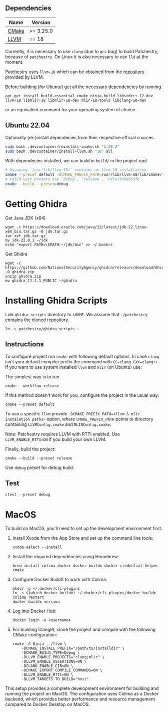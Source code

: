 
## Dependencies

| Name | Version |
| ---- | ------- |
| [CMake](https://cmake.org/) | >= 3.25.0 |
| [LLVM](http://llvm.org/) | == 18 |

Currently, it is necessary to use `clang` (due to `gcc` bug) to build Patchestry, because of `patchestry`. On Linux it is also necessary to use `lld` at the moment.

Patchestry uses `llvm-18` which can be obtained from the [repository](https://apt.llvm.org/) provided by LLVM.

Before building (for Ubuntu) get all the necessary dependencies by running
```
apt-get install build-essential cmake ninja-build libstdc++-12-dev llvm-18 libmlir-18 libmlir-18-dev mlir-18-tools libclang-18-dev
```
or an equivalent command for your operating system of choice.

## Ubuntu 22.04

Optionally (re-)install dependecies from their respective official sources.

```sh
sudo bash .devcontainer/reinstall-cmake.sh "3.29.2"
sudo bash .devcontainer/install-llvm.sh "18" all
```

With dependecies installed, we can build in `build/` in the project root.
```sh
# Assuming `/usr/lib/llvm-18/` contains an llvm-18 installation.
cmake --preset default -DCMAKE_PREFIX_PATH=/usr/lib/llvm-18/lib/cmake/
# Valid user presets are `debug`, `release`, `relwithdebinfo`.
cmake --build --preset=debug
```

# Getting Ghidra

Get Java JDK (x64)

```shell
wget -c https://download.oracle.com/java/22/latest/jdk-22_linux-x64_bin.tar.gz -O jdk.tar.gz
tar xvf jdk.tar.gz
mv jdk-22.0.1 ~/jdk
echo "export PATH=\$PATH:~/jdk/bin" >> ~/.bashrc
```

Get Ghidra
```shell
wget -c https://github.com/NationalSecurityAgency/ghidra/releases/download/Ghidra_11.1.1_build/ghidra_11.1.1_PUBLIC_20240614.zip -O ghidra.zip
unzip ghidra.zip
mv ghidra_11.1.1_PUBLIC ~/ghidra
```

# Installing Ghidra Scripts

Link `ghidra_scripts` directory to `$HOME`. We assume that `./patchestry` contains the cloned repository.
```shell
ln -s patchestry/ghidra_scripts ~
```


## Instructions

To configure project run `cmake` with following default options.
In case `clang` isn't your default compiler prefix the command with `CC=clang CXX=clang++`.
If you want to use system installed `llvm` and `mlir` (on Ubuntu) use:

The simplest way is to run

```
cmake --workflow release
```

If this method doesn't work for you, configure the project in the usual way:

```
cmake --preset default
```

To use a specific `llvm` provide `-DCMAKE_PREFIX_PATH=<llvm & mlir instalation paths>` option, where `CMAKE_PREFIX_PATH` points to directory containing `LLVMConfig.cmake` and `MLIRConfig.cmake`.

Note: Patchestry requires LLVM with RTTI enabled. Use `LLVM_ENABLE_RTTI=ON` if you build your own LLVM.


Finally, build the project:

```
cmake --build --preset release
```

Use `debug` preset for debug build.

## Test

```
ctest --preset debug
```

# MacOS

To build on MacOS, you'll need to set up the development environment first:

1. Install Xcode from the App Store and set up the command line tools:
   ```
   xcode-select --install
   ```

2. Install the required dependencies using Homebrew:
   ```
   brew install colima docker docker-buildx docker-credential-helper cmake
   ```

3. Configure Docker BuildX to work with Colima:
   ```
   mkdir -p ~/.docker/cli-plugins
   ln -s $(which docker-buildx) ~/.docker/cli-plugins/docker-buildx
   colima restart
   docker buildx version
   ```

4. Log into Docker Hub:
   ```
   docker login -u <username>
   ```

5. For building ClangIR, clone the project and compile with the following CMake configuration:
   ```
   cmake -G Ninja ../llvm \
       -DCMAKE_INSTALL_PREFIX="/path/to/installdir" \
       -DCMAKE_BUILD_TYPE=Debug \
       -DLLVM_ENABLE_PROJECTS="clang;mlir" \
       -DLLVM_ENABLE_ASSERTIONS=ON \
       -DCLANG_ENABLE_CIR=ON \
       -DCMAKE_EXPORT_COMPILE_COMMANDS=ON \
       -DLLVM_ENABLE_RTTI=ON \
       -DLLVM_TARGETS_TO_BUILD="host"
   ```

This setup provides a complete development environment for building and running the project on MacOS. The configuration uses Colima as a Docker backend, which provides better performance and resource management compared to Docker Desktop on MacOS.

